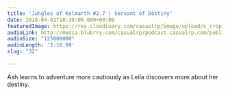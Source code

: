 ```yaml
---
title: 'Jungles of Kelmarth #2.7 | Servant of Destiny'
date: 2018-04-02T18:30:00.000+00:00
featuredImage: https://res.cloudinary.com/casualrp/image/upload/c_crop,g_face,h_900,w_1600/v1522536373/leila-servant-of-destiny.jpg
audioLink: http://media.blubrry.com/casualrp/podcast.casualrp.com/public/Chapter%202%20Ep.%207%20_%20Servants%20of%20Destiny.mp3
audioSize: "125000000"
audioLength: '2:16:09'
slug: "32"

---
```

Ash learns to adventure more cautiously as Leila discovers more about her destiny.